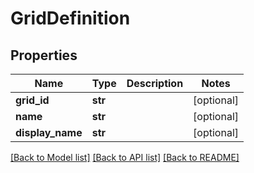 # GridDefinition

## Properties
Name | Type | Description | Notes
------------ | ------------- | ------------- | -------------
**grid_id** | **str** |  | [optional] 
**name** | **str** |  | [optional] 
**display_name** | **str** |  | [optional] 

[[Back to Model list]](../README.md#documentation-for-models) [[Back to API list]](../README.md#documentation-for-api-endpoints) [[Back to README]](../README.md)


